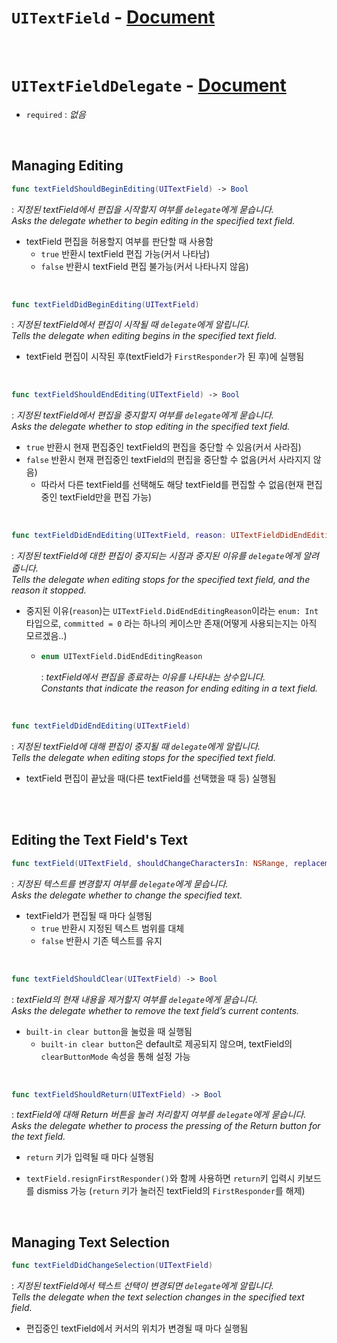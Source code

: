 # `UITextField` - [Document](https://developer.apple.com/documentation/uikit/uitextfield)


<br>


# `UITextFieldDelegate` - [Document](https://developer.apple.com/documentation/uikit/uitextfielddelegate)

- `required` : *없음*


<br>


## Managing Editing

```swift
func textFieldShouldBeginEditing(UITextField) -> Bool
```
: *지정된 textField에서 편집을 시작할지 여부를 `delegate`에게 묻습니다.*
<br>*Asks the delegate whether to begin editing in the specified text field.*

- textField 편집을 허용할지 여부를 판단할 때 사용함
  - `true` 반환시 textField 편집 가능(커서 나타남)
  - `false` 반환시 textField 편집 불가능(커서 나타나지 않음)


<br>


```swift
func textFieldDidBeginEditing(UITextField)
```
: *지정된 textField에서 편집이 시작될 때 `delegate`에게 알립니다.*
<br>*Tells the delegate when editing begins in the specified text field.*
- textField 편집이 시작된 후(textField가 `FirstResponder`가 된 후)에 실행됨


<br>


```swift
func textFieldShouldEndEditing(UITextField) -> Bool
```
: *지정된 textField에서 편집을 중지할지 여부를 `delegate`에게 묻습니다.*
<br>*Asks the delegate whether to stop editing in the specified text field.*
- `true` 반환시 현재 편집중인 textField의 편집을 중단할 수 있음(커서 사라짐)
- `false` 반환시 현재 편집중인 textField의 편집을 중단할 수 없음(커서 사라지지 않음)
  - 따라서 다른 textField를 선택해도 해당 textField를 편집할 수 없음(현재 편집중인 textField만을 편집 가능)


<br>


```swift
func textFieldDidEndEditing(UITextField, reason: UITextFieldDidEndEditingReason)
```
: *지정된 textField에 대한 편집이 중지되는 시점과 중지된 이유를 `delegate`에게 알려줍니다.*
<br>*Tells the delegate when editing stops for the specified text field, and the reason it stopped.*
- 중지된 이유(`reason`)는 `UITextField.DidEndEditingReason`이라는 `enum: Int` 타입으로,
  `committed = 0` 라는 하나의 케이스만 존재(어떻게 사용되는지는 아직 모르겠음..)
  - ```swift
    enum UITextField.DidEndEditingReason
    ```
    : *textField에서 편집을 종료하는 이유를 나타내는 상수입니다.*
    <br>*Constants that indicate the reason for ending editing in a text field.*


<br>


```swift
func textFieldDidEndEditing(UITextField)
```
: *지정된 textField에 대해 편집이 중지될 때 `delegate`에게 알립니다.*
<br>*Tells the delegate when editing stops for the specified text field.*
- textField 편집이 끝났을 때(다른 textField를 선택했을 때 등) 실행됨


<br>
<br>


## Editing the Text Field's Text

```swift
func textField(UITextField, shouldChangeCharactersIn: NSRange, replacementString: String) -> Bool
```
: *지정된 텍스트를 변경할지 여부를 `delegate`에게 묻습니다.*
<br>*Asks the delegate whether to change the specified text.*

- textField가 편집될 때 마다 실행됨
  - `true` 반환시 지정된 텍스트 범위를 대체
  - `false` 반환시 기존 텍스트를 유지 


<br>


```swift
func textFieldShouldClear(UITextField) -> Bool
```
: *textField의 현재 내용을 제거할지 여부를 `delegate`에게 묻습니다.*
<br>*Asks the delegate whether to remove the text field’s current contents.*

- `built-in clear button`을 눌렀을 때 실행됨
  - `built-in clear button`은 default로 제공되지 않으며, textField의 `clearButtonMode` 속성을 통해 설정 가능


<br>


```swift
func textFieldShouldReturn(UITextField) -> Bool
```
: *textField에 대해 Return 버튼을 눌러 처리할지 여부를 `delegate`에게 묻습니다.*
<br>*Asks the delegate whether to process the pressing of the Return button for the text field.*

- `return` 키가 입력될 때 마다 실행됨

- `textField.resignFirstResponder()`와 함께 사용하면 `return`키 입력시 키보드를 dismiss 가능
  (`return` 키가 눌러진 textField의 `FirstResponder`를 해제)


<br>


## Managing Text Selection

```swift
func textFieldDidChangeSelection(UITextField)
```
: *지정된 textField에서 텍스트 선택이 변경되면 `delegate`에게 알립니다.*
<br>*Tells the delegate when the text selection changes in the specified text field.*

- 편집중인 textField에서 커서의 위치가 변경될 때 마다 실행됨
